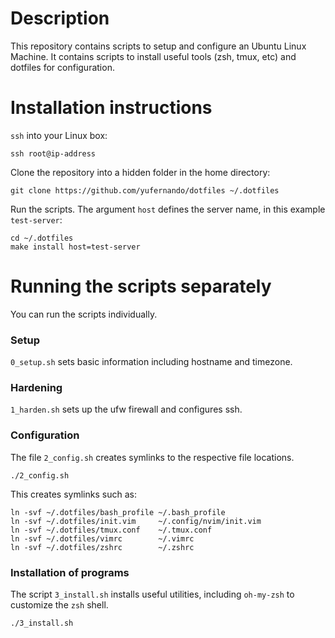 # Description 

This repository contains scripts to setup and configure an Ubuntu Linux Machine. It
contains scripts to install useful tools (zsh, tmux, etc) and dotfiles for configuration.

# Installation instructions

`ssh` into your Linux box:

`ssh root@ip-address`

Clone the repository into a hidden folder in the home directory:

```
git clone https://github.com/yufernando/dotfiles ~/.dotfiles
```

Run the scripts. The argument `host` defines the server name, in this example `test-server`:

```
cd ~/.dotfiles
make install host=test-server
```

# Running the scripts separately

You can run the scripts individually.

### Setup

`0_setup.sh` sets basic information including hostname and timezone.

### Hardening

`1_harden.sh` sets up the ufw firewall and configures ssh.

### Configuration

The file `2_config.sh` creates symlinks to the respective file locations.
```
./2_config.sh
```

This creates symlinks such as:
```
ln -svf ~/.dotfiles/bash_profile ~/.bash_profile
ln -svf ~/.dotfiles/init.vim     ~/.config/nvim/init.vim
ln -svf ~/.dotfiles/tmux.conf    ~/.tmux.conf
ln -svf ~/.dotfiles/vimrc        ~/.vimrc
ln -svf ~/.dotfiles/zshrc        ~/.zshrc
```

### Installation of programs

The script `3_install.sh` installs useful utilities, including `oh-my-zsh` to customize the
`zsh` shell.

`./3_install.sh`

